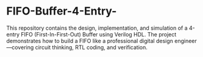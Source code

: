 # FIFO-Buffer-4-Entry-
This repository contains the design, implementation, and simulation of a 4-entry FIFO (First-In-First-Out) Buffer using Verilog HDL. The project demonstrates how to build a FIFO like a professional digital design engineer—covering circuit thinking, RTL coding, and verification.
